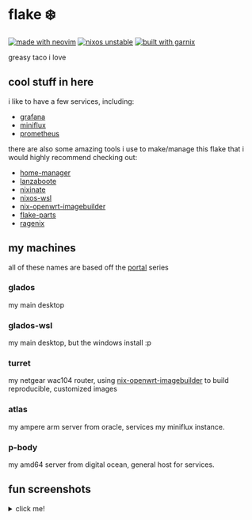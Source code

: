 # flake ❄️

[![made with neovim](https://img.shields.io/static/v1?label=made%20with&message=neovim&color=00b952&style=flat-square&logo=neovim)](https://neovim.io/)
[![nixos unstable](https://img.shields.io/static/v1?label=NixOS&message=unstable&color=5277c3&style=flat-square&logo=nixos)](https://nixos.org/)
[![built with garnix](https://img.shields.io/badge/built_with-garnix-blue?style=flat-square&logo=nixos&logoColor=00000&labelColor=262626&link=https%3A%2F%2Fgarnix.io)](https://garnix.io)

greasy taco i love

## cool stuff in here

i like to have a few services, including:

- [grafana](https://grafana.com/)
- [miniflux](https://miniflux.app/)
- [prometheus](https://prometheus.io/)

there are also some amazing tools i use to make/manage this flake that i would highly recommend checking out:

- [home-manager](https://github.com/nix-community/home-manager)
- [lanzaboote](https://github.com/nix-community/lanzaboote)
- [nixinate](https://github.com/MatthewCroughan/nixinate)
- [nixos-wsl](https://github.com/nix-community/nixos-wsl)
- [nix-openwrt-imagebuilder](https://github.com/astro/nix-openwrt-imagebuilder)
- [flake-parts](https://github.com/hercules-ci/flake-parts)
- [ragenix](https://github.com/yaxitech/ragenix)

## my machines

all of these names are based off the [portal](<https://en.wikipedia.org/wiki/Portal_(video_game)>) series

### glados

my main desktop

### glados-wsl

my main desktop, but the windows install :p

### turret

my netgear wac104 router, using [nix-openwrt-imagebuilder](https://github.com/astro/nix-openwrt-imagebuilder) to build reproducible, customized images

### atlas

my ampere arm server from oracle, services my miniflux instance.

### p-body

my amd64 server from digital ocean, general host for services.

## fun screenshots

<details>
<summary>click me!</summary>

![gnome](https://user-images.githubusercontent.com/48872998/223897323-87f8d547-511b-48c3-a2e1-8ff22ac361e9.png)
![neovim](https://user-images.githubusercontent.com/48872998/223897693-88eb0416-9ebc-45b6-837a-b28ada94336f.png)

</details>
